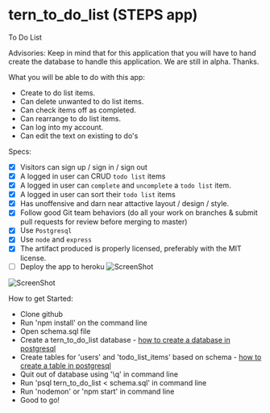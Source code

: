 # tern_to_do_list (STEPS app)

To Do List

Advisories:
Keep in mind that for this application that you will have to hand create the database to handle this application. We are still in alpha. Thanks.

What you will be able to do with this app:

- Create to do list items.
- Can delete unwanted to do list items.
- Can check items off as completed.
- Can rearrange to do list items.
- Can log into my account.
- Can edit the text on existing to do's

Specs:

- [x] Visitors can sign up / sign in / sign out
- [x] A logged in user can CRUD `todo list` items
- [x] A logged in user can `complete` and `uncomplete` a `todo list` item.
- [x] A logged in user can sort their `todo list` items
- [x] Has unoffensive and darn near attactive layout / design / style.
- [x] Follow good Git team behaviors (do all your work on branches & submit pull requests for review before merging to master)
- [x] Use `Postgresql`
- [x] Use `node` and `express`
- [X] The artifact produced is properly licensed, preferably with the MIT license.
- [ ] Deploy the app to heroku
![ScreenShot](https://c3.staticflickr.com/8/7752/29127459546_ee93f060e7_b.jpg)

![ScreenShot](http://farm9.staticflickr.com/8621/28606163273_04a097b7fc_b.jpg)

How to get Started: 
- Clone github
- Run 'npm install' on the command line
- Open schema.sql file
- Create a tern_to_do_list database - <a href='https://www.postgresql.org/docs/9.0/static/sql-createdatabase.html'> how to create a database in postgresql </a>
- Create tables for 'users' and 'todo_list_items' based on schema - <a href='https://www.postgresql.org/docs/8.1/static/sql-createtable.html'> how to create a table in postgresql </a>
- Quit out of database using '\q' in command line
- Run 'psql tern_to_do_list < schema.sql' in command line
- Run 'nodemon' or 'npm start' in command line
- Good to go!
